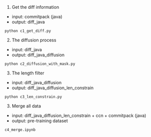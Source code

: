 1. Get the diff information
- input: commitpack (java)
- output: diff_java
```
python c1_get_diff.py
```

2. The diffusion process
- input: diff_java
- output: diff_java_diffusion

```
python c2_diffusion_with_mask.py
```

3. The length filter
- input: diff_java_diffusion
- output: diff_java_diffusion_len_constrain

```
python c3_len_constrain.py
```

3. Merge all data
- input: diff_java_diffusion_len_constrain + ccn + commitpack (java)
- output: pre-training dataset

```
c4_merge.ipynb
```